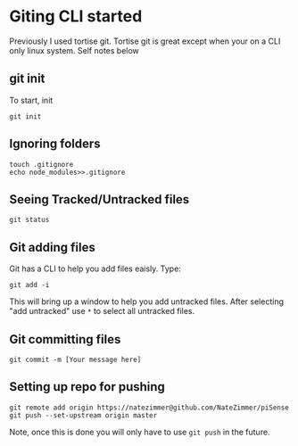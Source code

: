 # Giting CLI started 

Previously I used tortise git. Tortise git is great except when your on a CLI only linux system. Self notes below

## git init 

To start, init

```console
git init
```

## Ignoring folders 

```console
touch .gitignore
echo node_modules>>.gitignore
```

## Seeing Tracked/Untracked files 

``` console
git status
```

## Git adding files 

Git has a CLI to help you add files eaisly. Type:

```console
git add -i
```

This will bring up a window to help you add untracked files. After selecting "add untracked" use `*` to select all untracked files. 

## Git committing files 

```console
git commit -m [Your message here]
```

## Setting up repo for pushing 

```console
git remote add origin https://natezimmer@github.com/NateZimmer/piSense
git push --set-upstream origin master
```

Note, once this is done you will only have to use `git push` in the future. 

